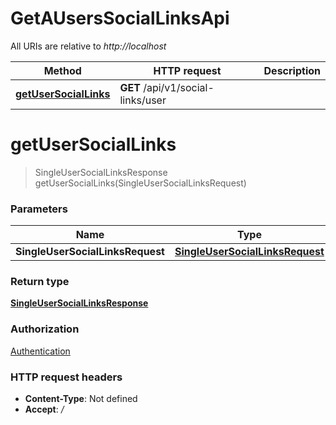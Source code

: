 # GetAUsersSocialLinksApi

All URIs are relative to *http://localhost*

| Method | HTTP request | Description |
|------------- | ------------- | -------------|
| [**getUserSocialLinks**](GetAUsersSocialLinksApi.md#getUserSocialLinks) | **GET** /api/v1/social-links/user |  |


<a name="getUserSocialLinks"></a>
# **getUserSocialLinks**
> SingleUserSocialLinksResponse getUserSocialLinks(SingleUserSocialLinksRequest)



### Parameters

|Name | Type | Description  | Notes |
|------------- | ------------- | ------------- | -------------|
| **SingleUserSocialLinksRequest** | [**SingleUserSocialLinksRequest**](../Models/SingleUserSocialLinksRequest.md)|  | |

### Return type

[**SingleUserSocialLinksResponse**](../Models/SingleUserSocialLinksResponse.md)

### Authorization

[Authentication](../README.md#Authentication)

### HTTP request headers

- **Content-Type**: Not defined
- **Accept**: */*

